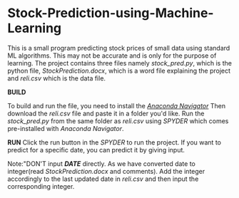 # Stock-Prediction-using-Machine-Learning
This is a small program predicting stock prices of small data using standard ML algorithms. This may not be accurate and is only for the purpose of learning. The project contains three files namely *stock_pred.py*, which is the python file, *StockPrediction.docx*, which is a word file explaining the project and *reli.csv* which is the data file.

**BUILD**

To build and run the file, you need to install the [*Anaconda Navigator*](https://www.anaconda.com/download/)
Then download the *reli.csv* file and paste it in a folder you'd like.
Run the *stock_pred.py* from the same folder as *reli.csv* using *SPYDER* which comes pre-installed with *Anaconda Navigator*.

**RUN**
Click the run button in the *SPYDER* to run the project. If you want to predict for a specific date, you can predict it by giving input.

Note:"DON'T input ***DATE*** directly. As we have converted date to integer(read *StockPrediction.docx* and comments). Add the integer accordingly to the last updated date in *reli.csv* and then input the corresponding integer.
